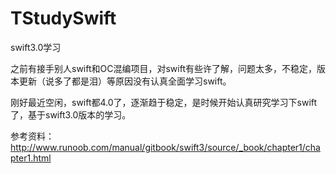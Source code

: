 # TStudySwift
swift3.0学习

之前有接手别人swift和OC混编项目，对swift有些许了解，问题太多，不稳定，版本更新（说多了都是泪）等原因没有认真全面学习swift。          

刚好最近空闲，swift都4.0了，逐渐趋于稳定，是时候开始认真研究学习下swift了，基于swift3.0版本的学习。   

参考资料：http://www.runoob.com/manual/gitbook/swift3/source/_book/chapter1/chapter1.html       
